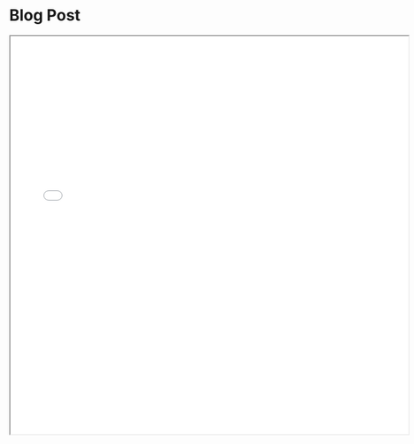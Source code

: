 # Blog Post

<!--	Exported from Voyant Tools (voyant-tools.org).
The iframe src attribute below uses a relative protocol to better function with both
http and https sites, but if you're embedding this into a local web page (file protocol)
you should add an explicit protocol (https if you're using voyant-tools.org, otherwise
it depends on this server.
Feel free to change the height and width values or other styling below: -->
<iframe style='width: 720px; height: 720px;' src='//voyant-tools.org/tool/Bubbles/?view=Trends&docIndex=2&speed=60&corpus=21d23fee4ac7ad02ebfbdcbcba3ce54f'></iframe>

